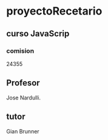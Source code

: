# proyectoRecetario

## curso JavaScrip

### comision 
24355

## Profesor 
Jose Nardulli.

## tutor 
Gian Brunner
